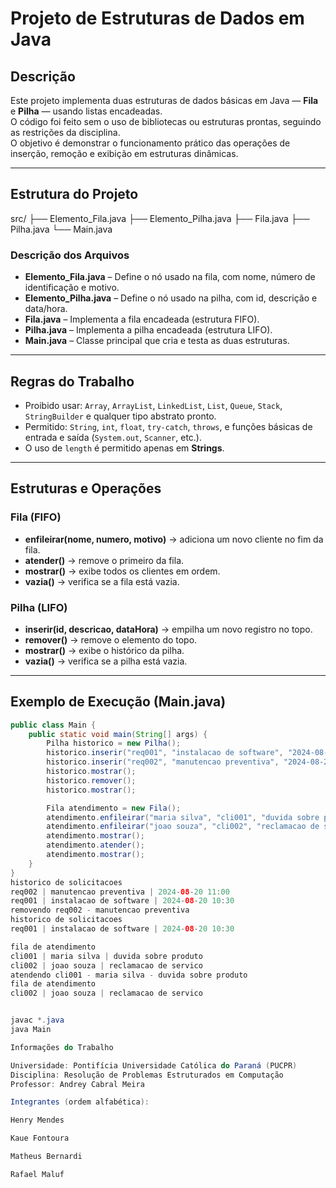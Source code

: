 # Projeto de Estruturas de Dados em Java

## Descrição

Este projeto implementa duas estruturas de dados básicas em Java — **Fila** e **Pilha** — usando listas encadeadas.  
O código foi feito sem o uso de bibliotecas ou estruturas prontas, seguindo as restrições da disciplina.  
O objetivo é demonstrar o funcionamento prático das operações de inserção, remoção e exibição em estruturas dinâmicas.

---

## Estrutura do Projeto

src/
├── Elemento_Fila.java
├── Elemento_Pilha.java
├── Fila.java
├── Pilha.java
└── Main.java


### Descrição dos Arquivos

- **Elemento_Fila.java** – Define o nó usado na fila, com nome, número de identificação e motivo.  
- **Elemento_Pilha.java** – Define o nó usado na pilha, com id, descrição e data/hora.  
- **Fila.java** – Implementa a fila encadeada (estrutura FIFO).  
- **Pilha.java** – Implementa a pilha encadeada (estrutura LIFO).  
- **Main.java** – Classe principal que cria e testa as duas estruturas.

---

## Regras do Trabalho

- Proibido usar: `Array`, `ArrayList`, `LinkedList`, `List`, `Queue`, `Stack`, `StringBuilder` e qualquer tipo abstrato pronto.  
- Permitido: `String`, `int`, `float`, `try-catch`, `throws`, e funções básicas de entrada e saída (`System.out`, `Scanner`, etc.).  
- O uso de `length` é permitido apenas em **Strings**.

---

## Estruturas e Operações

### Fila (FIFO)
- **enfileirar(nome, numero, motivo)** → adiciona um novo cliente no fim da fila.  
- **atender()** → remove o primeiro da fila.  
- **mostrar()** → exibe todos os clientes em ordem.  
- **vazia()** → verifica se a fila está vazia.

### Pilha (LIFO)
- **inserir(id, descricao, dataHora)** → empilha um novo registro no topo.  
- **remover()** → remove o elemento do topo.  
- **mostrar()** → exibe o histórico da pilha.  
- **vazia()** → verifica se a pilha está vazia.

---

## Exemplo de Execução (Main.java)

```java
public class Main {
    public static void main(String[] args) {
        Pilha historico = new Pilha();
        historico.inserir("req001", "instalacao de software", "2024-08-20 10:30");
        historico.inserir("req002", "manutencao preventiva", "2024-08-20 11:00");
        historico.mostrar();
        historico.remover();
        historico.mostrar();

        Fila atendimento = new Fila();
        atendimento.enfileirar("maria silva", "cli001", "duvida sobre produto");
        atendimento.enfileirar("joao souza", "cli002", "reclamacao de servico");
        atendimento.mostrar();
        atendimento.atender();
        atendimento.mostrar();
    }
}
historico de solicitacoes
req002 | manutencao preventiva | 2024-08-20 11:00
req001 | instalacao de software | 2024-08-20 10:30
removendo req002 - manutencao preventiva
historico de solicitacoes
req001 | instalacao de software | 2024-08-20 10:30

fila de atendimento
cli001 | maria silva | duvida sobre produto
cli002 | joao souza | reclamacao de servico
atendendo cli001 - maria silva - duvida sobre produto
fila de atendimento
cli002 | joao souza | reclamacao de servico


javac *.java
java Main

Informações do Trabalho

Universidade: Pontifícia Universidade Católica do Paraná (PUCPR)
Disciplina: Resolução de Problemas Estruturados em Computação
Professor: Andrey Cabral Meira

Integrantes (ordem alfabética):

Henry Mendes

Kaue Fontoura

Matheus Bernardi

Rafael Maluf
